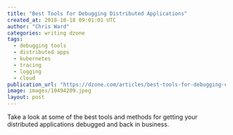 ```yaml
---
title: "Best Tools for Debugging Distributed Applications"
created_at: 2018-10-18 09:01:01 UTC
author: "Chris Ward"
categories: writing dzone
tags:
  - debugging tools
  - distributed apps
  - kubernetes
  - tracing
  - logging
  - cloud
publication_url: "https://dzone.com/articles/best-tools-for-debugging-distributed-applications"
image: images/10494209.jpeg
layout: post
---
```

Take a look at some of the best tools and methods for getting your distributed applications debugged and back in business.

